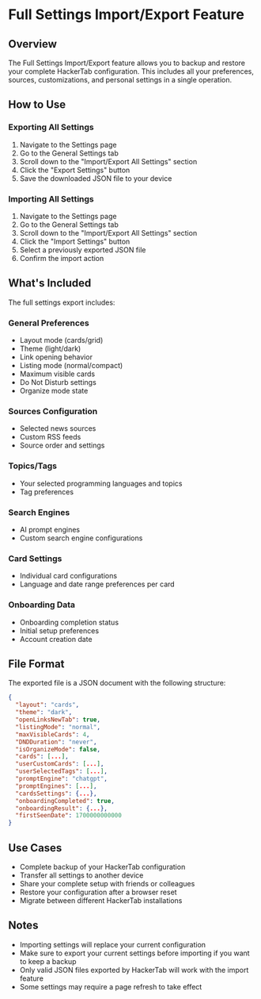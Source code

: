 # Full Settings Import/Export Feature

## Overview

The Full Settings Import/Export feature allows you to backup and restore your complete HackerTab configuration. This includes all your preferences, sources, customizations, and personal settings in a single operation.

## How to Use

### Exporting All Settings

1. Navigate to the Settings page
2. Go to the General Settings tab
3. Scroll down to the "Import/Export All Settings" section
4. Click the "Export Settings" button
5. Save the downloaded JSON file to your device

### Importing All Settings

1. Navigate to the Settings page
2. Go to the General Settings tab
3. Scroll down to the "Import/Export All Settings" section
4. Click the "Import Settings" button
5. Select a previously exported JSON file
6. Confirm the import action

## What's Included

The full settings export includes:

### General Preferences

- Layout mode (cards/grid)
- Theme (light/dark)
- Link opening behavior
- Listing mode (normal/compact)
- Maximum visible cards
- Do Not Disturb settings
- Organize mode state

### Sources Configuration

- Selected news sources
- Custom RSS feeds
- Source order and settings

### Topics/Tags

- Your selected programming languages and topics
- Tag preferences

### Search Engines

- AI prompt engines
- Custom search engine configurations

### Card Settings

- Individual card configurations
- Language and date range preferences per card

### Onboarding Data

- Onboarding completion status
- Initial setup preferences
- Account creation date

## File Format

The exported file is a JSON document with the following structure:

```json
{
  "layout": "cards",
  "theme": "dark",
  "openLinksNewTab": true,
  "listingMode": "normal",
  "maxVisibleCards": 4,
  "DNDDuration": "never",
  "isOrganizeMode": false,
  "cards": [...],
  "userCustomCards": [...],
  "userSelectedTags": [...],
  "promptEngine": "chatgpt",
  "promptEngines": [...],
  "cardsSettings": {...},
  "onboardingCompleted": true,
  "onboardingResult": {...},
  "firstSeenDate": 1700000000000
}
```

## Use Cases

- Complete backup of your HackerTab configuration
- Transfer all settings to another device
- Share your complete setup with friends or colleagues
- Restore your configuration after a browser reset
- Migrate between different HackerTab installations

## Notes

- Importing settings will replace your current configuration
- Make sure to export your current settings before importing if you want to keep a backup
- Only valid JSON files exported by HackerTab will work with the import feature
- Some settings may require a page refresh to take effect
